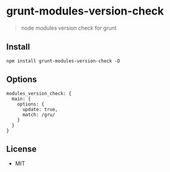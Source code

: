 # grunt-modules-version-check

> node modules version check for grunt

## Install

```
npm install grunt-modules-version-check -D
```

## Options

```
modules_version_check: {
  main: {
    options: {
      update: true,
      match: /gru/
    }
  }
}
```

## License

* MIT
